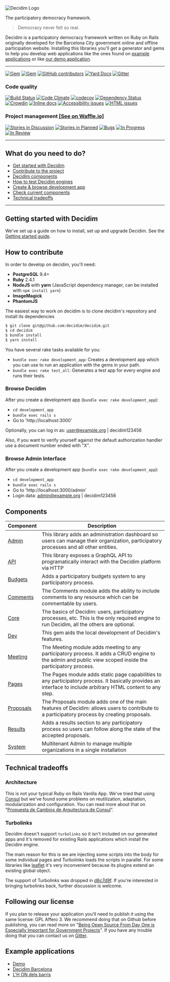 <img src="https://decidim.github.io/images/logo.svg" alt="Decidim Logo">

The participatory democracy framework.

> Democracy never felt so real.

Decidim is a participatory democracy framework written on Ruby on Rails originally developed for the Barcelona City government online and offline participation website. Installing this libraries you'll get a generator and gems to help you develop web applications like the ones found on [example applications](#example-applications) or like [our demo application](http://staging.decidim.codegram.com).

---

[![Gem](https://img.shields.io/gem/v/decidim.svg)](https://rubygems.org/gems/decidim)
[![Gem](https://img.shields.io/gem/dt/decidim.svg)](https://rubygems.org/gems/decidim)
[![GitHub contributors](https://img.shields.io/github/contributors/decidim/decidim.svg)](https://github.com/decidim/decidim/graphs/contributors)
[![Yard Docs](http://img.shields.io/badge/yard-docs-blue.svg)](http://rubydoc.info/github/decidim/decidim/master)
[![Gitter](https://img.shields.io/gitter/room/nwjs/nw.js.svg)](https://gitter.im/decidim/decidim)


### Code quality
[![Build Status](https://img.shields.io/circleci/project/github/decidim/decidim/master.svg)](https://circleci.com/gh/decidim/decidim)
[![Code Climate](https://img.shields.io/codeclimate/github/decidim/decidim.svg)](https://codeclimate.com/github/decidim/decidim/trends)
[![codecov](https://img.shields.io/codecov/c/github/decidim/decidim.svg)](https://codecov.io/gh/decidim/decidim)
[![Dependency Status](https://img.shields.io/gemnasium/decidim/decidim.svg)](https://gemnasium.com/github.com/decidim/decidim)
[![Crowdin](https://d322cqt584bo4o.cloudfront.net/decidim/localized.svg)](https://crowdin.com/project/decidim/invite)
[![Inline docs](http://inch-ci.org/github/decidim/decidim.svg?branch=master)](http://inch-ci.org/github/decidim/decidim)
[![Accessibility issues](https://rocketvalidator.com/badges/a11y_issues.svg?url=http://staging.decidim.codegram.com/)](https://rocketvalidator.com/badges/link?url=http://staging.decidim.codegram.com/&report=a11y)
[![HTML issues](https://rocketvalidator.com/badges/html_issues.svg?url=http://staging.decidim.codegram.com/)](https://rocketvalidator.com/badges/link?url=http://staging.decidim.codegram.com/&report=html)

### Project management [[See on Waffle.io]](https://waffle.io/decidim/decidim)
[![Stories in Discussion](https://img.shields.io/waffle/label/decidim/decidim/discussion.svg)](https://github.com/decidim/decidim/issues?q=is%3Aopen+is%3Aissue+label%3Adiscussion)
[![Stories in Planned](https://img.shields.io/waffle/label/decidim/decidim/planned.svg)](https://github.com/decidim/decidim/issues?q=is%3Aopen+is%3Aissue+label%3Aplanned)
[![Bugs](https://img.shields.io/waffle/label/decidim/decidim/bug.svg)](https://github.com/decidim/decidim/issues?q=is%3Aopen+is%3Aissue+label%3Abug)
[![In Progress](https://img.shields.io/waffle/label/decidim/decidim/in-progress.svg)](https://github.com/decidim/decidim/issues?q=is%3Aopen+is%3Aissue+label%3Ain-progress)
[![In Review](https://img.shields.io/waffle/label/decidim/decidim/in-review.svg)](https://github.com/decidim/decidim/issues?q=is%3Aopen+is%3Aissue+label%3Ain-review)

---

## What do you need to do?

- [Get started with Decidim](#getting-started-with-decidim)
- [Contribute to the project](#how-to-contribute)
- [Decidim components](#components)
- [How to test Decidim engines](#testing)
- [Create & browse development app](#browse-decidim)
- [Check current components](#components)
- [Technical tradeoffs](#technical-tradeoffs)

---

## Getting started with Decidim

We've set up a guide on how to install, set up and upgrade Decidim. See the [Getting started guide](https://github.com/decidim/decidim/blob/master/docs/getting_started.md).

## How to contribute

In order to develop on decidim, you'll need:

* **PostgreSQL** 9.4+
* **Ruby** 2.4.1
* **NodeJS** with **yarn** (JavaScript dependency manager, can be installed with `npm install yarn`)
* **ImageMagick**
* **PhantomJS**

The easiest way to work on decidim is to clone decidim's repository and install its dependencies

```bash
$ git clone git@github.com:decidim/decidim.git
$ cd decidim
$ bundle install
$ yarn install
```

You have several rake tasks available for you:

* `bundle exec rake development_app`: Creates a development app which you can use to run an application with the gems in your path.
* `bundle exec rake test_all`: Generates a test app for every engine and runs their tests.

### Browse Decidim

After you create a development app (`bundle exec rake development_app`):
- `cd development_app`
- `bundle exec rails s`
- Go to 'http://localhost:3000'

Optionally, you can log in as: user@example.org | decidim123456

Also, if you want to verify yourself against the default authorization handler use a document number ended with "X".


### Browse Admin Interface

After you create a development app (`bundle exec rake development_app`):
- `cd development_app`
- `bundle exec rails s`
- Go to 'http://localhost:3000/admin'
- Login data: admin@example.org | decidim123456


## Components


| Component        | Description           |
| ------------- |-------------|
| [Admin](https://github.com/decidim/decidim/tree/master/decidim-admin)      | This library adds an administration dashboard so users can manage their organization, participatory processes and all other entities. |
| [API](https://github.com/decidim/decidim/tree/master/decidim-api)      | This library exposes a GraphQL API to programatically interact with the Decidim platform via HTTP      |
| [Budgets](https://github.com/decidim/decidim/tree/master/decidim-budgets) | Adds a participatory budgets system to any participatory process. |
| [Comments](https://github.com/decidim/decidim/tree/master/decidim-comments) | The Comments module adds the ability to include comments to any resource which can be commentable by users.      |
| [Core](https://github.com/decidim/decidim/tree/master/decidim-core) | The basics of Decidim: users, participatory processes, etc. This is the only required engine to run Decidim, all the others are optional. |
| [Dev](https://github.com/decidim/decidim/tree/master/decidim-dev) | This gem aids the local development of Decidim's features. |
| [Meeting](https://github.com/decidim/decidim/tree/master/decidim-meetings) | The Meeting module adds meeting to any participatory process. It adds a CRUD engine to the admin and public view scoped inside the participatory process. |
| [Pages](https://github.com/decidim/decidim/tree/master/decidim-pages) | The Pages module adds static page capabilities to any participatory process. It basically provides an interface to include arbitrary HTML content to any step. |
| [Proposals](https://github.com/decidim/decidim/tree/master/decidim-proposals) | The Proposals module adds one of the main features of Decidim: allows users to contribute to a participatory process by creating proposals. |
| [Results](https://github.com/decidim/decidim/tree/master/decidim-results) | Adds a results section to any participatory process so users can follow along the state of the accepted proposals. |
| [System](https://github.com/decidim/decidim/tree/master/decidim-system) | Multitenant Admin to manage multiple organizations in a single installation |

## Technical tradeoffs

### Architecture

This is not your typical Ruby on Rails Vanilla App. We've tried that using [Consul](http://decide.es) but we've found some problems on reutilization, adaptation, modularization and configuration. You can read more about that on "[Propuesta de Cambios de Arquitectura de Consul](https://www.gitbook.com/book/alabs/propuesta-de-cambios-en-la-arquitectura-de-consul/details)".

### Turbolinks

Decidim doesn't support `turbolinks` so it isn't included on our generated apps and it's removed for existing Rails applications which install the Decidim engine.

The main reason for this is we are injecting some scripts into the body for some individual pages and Turbolinks loads the scripts in parallel. For some libraries like [leaflet](http://leafletjs.com/) it's very inconvenient because its plugins extend an existing global object.

The support of Turbolinks was dropped in [d8c7d9f](https://github.com/decidim/decidim/commit/d8c7d9f63e4d75307e8f7a0360bef977fab209b6). If you're interested in bringing turbolinks back, further discussion is welcome.

## Following our license

If you plan to release your application you'll need to publish it using the same license: GPL Affero 3. We recommend doing that on Github before publishing, you can read more on "[Being Open Source From Day One is Especially Important for Government Projects](http://producingoss.com/en/governments-and-open-source.html#starting-open-for-govs)". If you have any trouble doing that you can contact us on [Gitter](https://gitter.im/decidim/decidim).


## Example applications

* [Demo](http://staging.decidim.codegram.com)
* [Decidim Barcelona](https://decidim.barcelona)
* [L'H ON dels barris](https://www.lhon-participa.cat)
